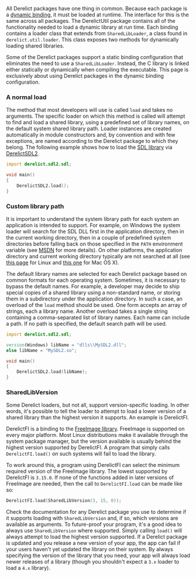 All Derelict packages have one thing in common. Because each package is a [dynamic binding], it must be loaded at runtime. The interface for this is the same across all packages. The DerelictUtil package contains all of the functionality needed to load a dynamic library at run time. Each binding contains a loader class that extends from `SharedLibLoader`, a class found in `derelict.util.loader`. This class exposes two methods for dynamically loading shared libraries.

Some of the Derelict packages support a static binding configuration that eliminates the need to use a `SharedLibLoader`. Instead, the C library is linked either statically or dynamically when compiling the executable. This page is exclusively about using Derelict packages in the dynamic binding configuration.

[dynamic binding]: ../binding

### A normal load

The method that most developers will use is called `load` and takes no arguments. The specific loader on which this method is called will attempt to find and load a shared library, using a predefined set of library names, on the default system shared library path. Loader instances are created automatically in module constructors and, by convention and with few exceptions, are named according to the Derelict package to which they belong. The following example shows how to load the [SDL library] via [DerelictSDL2].

```D
import derelict.sdl2.sdl;

void main()
{
    DerelictSDL2.load();
}
```

[DerelictSDL2]: ../packages/sdl2
[SDL library]: https://www.libsdl.org

### Custom library path

It is important to understand the system library path for each system an application is intended to support. For example, on Windows the system loader will search for the SDL DLL first in the application directory, then in the current working directory, then in a couple of predefined system directories before falling back on those specified in the `PATH` environment variable (see [MSDN] for more details). On other platforms, the application directory and current working directory typically are not searched at all (see [this page] for Linux and [this one] for Mac OS X).

The default library names are selected for each Derelict package based on common formats for each operating system. Sometimes, it is necessary to bypass the default names. For example, a developer may decide to ship special copies of a shared library using a non-standard name, or storing them in a subdirectory under the application directory. In such a case, an overload of the `load` method should be used. One form accepts an array of strings, each a library name. Another overload takes a single string containing a comma-separated list of library names. Each name can include a path. If no path is specified, the default search path will be used.

```D
import derelict.sdl2.sdl;

version(Windows) libName = "dlls\\MySDL2.dll";
else libName = "MySDL2.so";

void main()
{
    DerelictSDL2.load(libName);
}
```

[MSDN]: http://msdn.microsoft.com/en-us/library/7d83bc18.aspx
[this page]: http://tldp.org/HOWTO/Program-Library-HOWTO/dl-libraries.html
[this one]: https://developer.apple.com/library/mac/documentation/Darwin/Reference/ManPages/man3/dlopen.3.html

### SharedLibVersion

Some Derelict loaders, but not all, support version-specific loading. In other words, it's possible to tell the loader to attempt to load a lower version of a shared library than the highest version it supports. An example is DerelictFI.

DerelictFI is a binding to the [FreeImage library]. FreeImage is supported on every major platform. Most Linux distributions make it available through the system package manager, but the version available is usually behind the highest version supported by DerelictFI. A program that simply calls `DerelictFI.load()` on such systems will fail to load the library.

To work around this, a program using DerelictFI can select the minimum required version of the FreeImage library. The lowest supported by DerelictFI is `3.15.0`. If none of the functions added in later versions of FreeImage are needed, then the call to `DerelictFI.load` can be made like so:

```D
DerelictFI.load(SharedLibVersion(3, 15, 0));
```

Check the documentation for any Derelict package you use to determine if it supports loading with `SharedLibVersion` and, if so, which versions are available as arguments. To future-proof your program, it's a good idea to always use `SharedLibVersion` where supported. Simply calling `load()` will always attempt to load the highest version supported. If a Derelict package is updated and you release a new version of your app, the app can fail if your users haven't yet updated the library on their system. By always specifying the version of the library that you need, your app will always load newer releases of a library (though you shouldn't expect a `3.x` loader to load a `4.x` library).

[FreeImage library]: http://freeimage.sourceforge.net